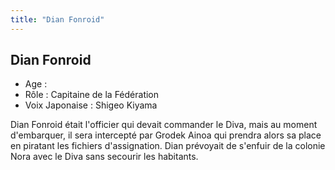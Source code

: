 ```yaml
---
title: "Dian Fonroid"
---
```


Dian Fonroid
------------


- Age :   
- Rôle : Capitaine de la Fédération  
- Voix Japonaise : Shigeo Kiyama


Dian Fonroid était l'officier qui devait commander le Diva, mais au moment d'embarquer, il sera intercepté par Grodek Ainoa qui prendra alors sa place en piratant les fichiers d'assignation. Dian prévoyait de s'enfuir de la colonie Nora avec le Diva sans secourir les habitants. 

